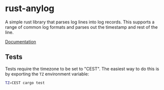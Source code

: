 # rust-anylog

A simple rust library that parses log lines into log records.  This supports a range
of common log formats and parses out the timestamp and rest of the line.

[Documentation](https://docs.rs/anylog)

## Tests

Tests require the timezone to be set to "CEST". The easiest way to do this is by
exporting the `TZ` environment variable:

```bash
TZ=CEST cargo test
```
